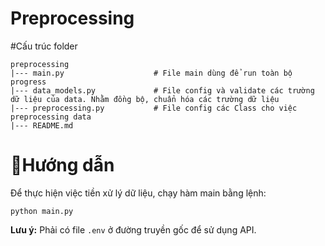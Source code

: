 Preprocessing
=
#Cấu trúc folder

```
preprocessing
|--- main.py                    # File main dùng để run toàn bộ progress
|--- data_models.py             # File config và validate các trường dữ liệu của data. Nhằm đồng bộ, chuẩn hóa các trường dữ liệu
|--- preprocessing.py           # File config các Class cho việc preprocessing data
|--- README.md               
```
# 📖Hướng dẫn
Để thực hiện việc tiền xử lý dữ liệu, chạy hàm main bằng lệnh:
```
python main.py
```
**Lưu ý:** Phải có file `.env` ở đường truyền gốc để sử dụng API.
